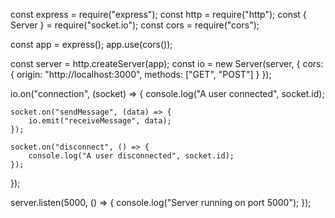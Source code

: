
const express = require("express");
const http = require("http");
const { Server } = require("socket.io");
const cors = require("cors");

const app = express();
app.use(cors());

const server = http.createServer(app);
const io = new Server(server, {
    cors: {
        origin: "http://localhost:3000",
        methods: ["GET", "POST"]
    }
});

io.on("connection", (socket) => {
    console.log("A user connected", socket.id);
    
    socket.on("sendMessage", (data) => {
        io.emit("receiveMessage", data);
    });
    
    socket.on("disconnect", () => {
        console.log("A user disconnected", socket.id);
    });
});

server.listen(5000, () => {
    console.log("Server running on port 5000");
});
